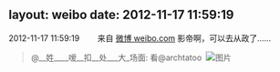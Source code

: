 layout: weibo
date: 2012-11-17 11:59:19
---
<meta name="referrer" content="no-referrer" />

2012-11-17 11:59:19  &nbsp;&nbsp;&nbsp;&nbsp;&nbsp;&nbsp; 来自 <a href="http://weibo.com/" rel="nofollow">微博 weibo.com</a>
影帝啊，可以去从政了……
>  @__姓____嗳__扣__处___大_场面: 看@archtatoo ​​​
>  ![图片](https://ww1.sinaimg.cn/large/8c6896bajw1dxlvhavu35j.jpg)
